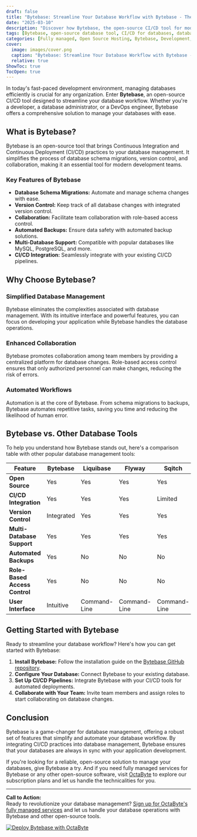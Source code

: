 ```yaml
---
draft: false
title: "Bytebase: Streamline Your Database Workflow with Bytebase - The Open-Source CI/CD Tool for Modern Databases"
date: "2025-03-10"
description: "Discover how Bytebase, the open-source CI/CD tool for modern databases, can revolutionize your database management workflow. Learn about its features, benefits, and how it compares to other database tools."
tags: [Bytebase, open-source database tool, CI/CD for databases, database management, database workflow, open-source software, database automation, database version control, database DevOps]
categories: [Fully managed, Open Source Hosting, Bytebase, Development, Dev Tools]
cover:
  image: images/cover.png
  caption: "Bytebase: Streamline Your Database Workflow with Bytebase - The Open-Source CI/CD Tool for Modern Databases"
  relative: true
ShowToc: true
TocOpen: true
---
```



In today's fast-paced development environment, managing databases efficiently is crucial for any organization. Enter **Bytebase**, an open-source CI/CD tool designed to streamline your database workflow. Whether you're a developer, a database administrator, or a DevOps engineer, Bytebase offers a comprehensive solution to manage your databases with ease.

## What is Bytebase?

Bytebase is an open-source tool that brings Continuous Integration and Continuous Deployment (CI/CD) practices to your database management. It simplifies the process of database schema migrations, version control, and collaboration, making it an essential tool for modern development teams.

### Key Features of Bytebase

- **Database Schema Migrations:** Automate and manage schema changes with ease.
- **Version Control:** Keep track of all database changes with integrated version control.
- **Collaboration:** Facilitate team collaboration with role-based access control.
- **Automated Backups:** Ensure data safety with automated backup solutions.
- **Multi-Database Support:** Compatible with popular databases like MySQL, PostgreSQL, and more.
- **CI/CD Integration:** Seamlessly integrate with your existing CI/CD pipelines.

## Why Choose Bytebase?

### Simplified Database Management

Bytebase eliminates the complexities associated with database management. With its intuitive interface and powerful features, you can focus on developing your application while Bytebase handles the database operations.

### Enhanced Collaboration

Bytebase promotes collaboration among team members by providing a centralized platform for database changes. Role-based access control ensures that only authorized personnel can make changes, reducing the risk of errors.

### Automated Workflows

Automation is at the core of Bytebase. From schema migrations to backups, Bytebase automates repetitive tasks, saving you time and reducing the likelihood of human error.

## Bytebase vs. Other Database Tools

To help you understand how Bytebase stands out, here's a comparison table with other popular database management tools:

| Feature                | Bytebase               | Liquibase              | Flyway                 | Sqitch                 |
|------------------------|------------------------|------------------------|------------------------|------------------------|
| **Open Source**        | Yes                    | Yes                    | Yes                    | Yes                    |
| **CI/CD Integration**  | Yes                    | Yes                    | Yes                    | Limited                |
| **Version Control**    | Integrated             | Yes                    | Yes                    | Yes                    |
| **Multi-Database Support** | Yes                | Yes                    | Yes                    | Yes                    |
| **Automated Backups**  | Yes                    | No                     | No                     | No                     |
| **Role-Based Access Control** | Yes            | No                     | No                     | No                     |
| **User Interface**     | Intuitive              | Command-Line           | Command-Line           | Command-Line           |

## Getting Started with Bytebase

Ready to streamline your database workflow? Here's how you can get started with Bytebase:

1. **Install Bytebase:** Follow the installation guide on the [Bytebase GitHub repository](https://github.com/bytebase/bytebase).
2. **Configure Your Database:** Connect Bytebase to your existing database.
3. **Set Up CI/CD Pipelines:** Integrate Bytebase with your CI/CD tools for automated deployments.
4. **Collaborate with Your Team:** Invite team members and assign roles to start collaborating on database changes.

## Conclusion

Bytebase is a game-changer for database management, offering a robust set of features that simplify and automate your database workflow. By integrating CI/CD practices into database management, Bytebase ensures that your databases are always in sync with your application development.

If you're looking for a reliable, open-source solution to manage your databases, give Bytebase a try. And if you need fully managed services for Bytebase or any other open-source software, visit [OctaByte](https://octabyte.io) to explore our subscription plans and let us handle the technicalities for you.

---

**Call to Action:**  
Ready to revolutionize your database management? [Sign up for OctaByte's fully managed services](https://octabyte.io) and let us handle your database operations with Bytebase and other open-source tools.

[![Deploy Bytebase with OctaByte](/images/deploy-on-octabyte.png)](https://octabyte.io/fully-managed-open-source-services/development/dev-tools/bytebase)